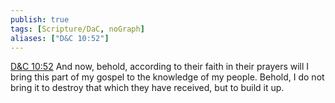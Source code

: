 ```yaml
---
publish: true
tags: [Scripture/DaC, noGraph]
aliases: ["D&C 10:52"]
---
```

[D&C 10:52](https://churchofjesuschrist.org/study/scriptures/dc-testament/dc/10?lang=eng&id=p52#p52) And now, behold, according to their faith in their prayers will I bring this part of my gospel to the knowledge of my people. Behold, I do not bring it to destroy that which they have received, but to build it up.
